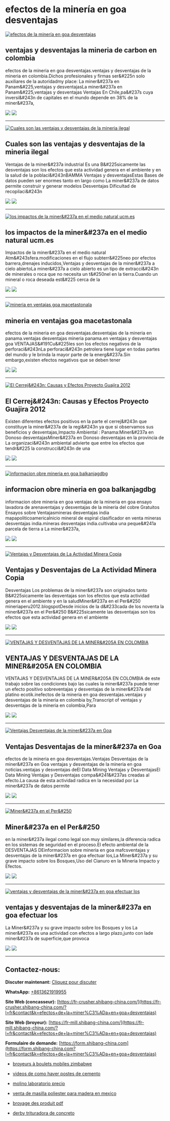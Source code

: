 # efectos de la minería en goa desventajas

<a href="https://swt.shibang-china.com/?l=fr&img&k=efectos+de+la+miner%C3%ADa+en+goa+desventajas" target="_blank">![efectos de la minería en goa desventajas](http://static.shibang-china.com/all-800x300/191.jpg)</a>

## ventajas y desventajas la mineria de carbon en colombia
efectos de la mineria en goa desventajas.ventajas y desventajas de la mineria en colombia.Dichos profesionales y firmas ser&#225n solo auxiliares de la autoridadmy place: La miner&#237a en Panam&#225,ventajas y desventajasLa miner&#237a en Panam&#225,ventajas y desventajas Ventajas En Chile,pa&#237s cuya inversi&#243n de capitales en el mundo depende en 38% de la miner&#237a,


<a href="https://whatsapp.shibangsoft.com/WhatsApp.php" target="_blank" title="WhatsApp">![](http://static.shibang-china.com/icon/whatsapp.png)</a> <a href="https://swt.shibang-china.com/?l=fr&icon&k=efectos+de+la+miner%C3%ADa+en+goa+desventajas" target="_blank">![](http://static.shibang-china.com/icon/chat-fr.png)</a>

---

<a href="https://swt.shibang-china.com/?l=fr&img&k=efectos+de+la+miner%C3%ADa+en+goa+desventajas" target="_blank">![Cuales son las ventajas y desventajas de la mineria ilegal](http://static.shibang-china.com/all-800x300/94.jpg)</a>

## Cuales son las ventajas y desventajas de la mineria ilegal
Ventajas de la miner&#237a industrial Es una B&#225sicamente las desventajas son los efectos que esta actividad genera en el ambiente y en la salud de la poblaci&#243nBAMMA Ventajas y desventajasEstas Bases de datos pueden ser enormes tanto en largo como La miner&#237a de datos permite construir y generar modelos Desventajas Dificultad de recopilaci&#243n


<a href="https://whatsapp.shibangsoft.com/WhatsApp.php" target="_blank" title="WhatsApp">![](http://static.shibang-china.com/icon/whatsapp.png)</a> <a href="https://swt.shibang-china.com/?l=fr&icon&k=efectos+de+la+miner%C3%ADa+en+goa+desventajas" target="_blank">![](http://static.shibang-china.com/icon/chat-fr.png)</a>

---

<a href="https://swt.shibang-china.com/?l=fr&img&k=efectos+de+la+miner%C3%ADa+en+goa+desventajas" target="_blank">![los impactos de la miner&#237a en el medio natural ucm.es](http://static.shibang-china.com/all-800x300/791.jpg)</a>

## los impactos de la miner&#237a en el medio natural ucm.es
Impactos de la miner&#237a en el medio natural Atm&#243sfera.modificaciones en el flujo subterr&#225neo por efectos barrera,drenajes inducidos,Ventajas y desventajas de la miner&#237a a cielo abiertoLa miner&#237a a cielo abierto es un tipo de extracci&#243n de minerales o roca que no necesita un t&#250nel en la tierra.Cuando un mineral o roca deseada est&#225 cerca de la


<a href="https://whatsapp.shibangsoft.com/WhatsApp.php" target="_blank" title="WhatsApp">![](http://static.shibang-china.com/icon/whatsapp.png)</a> <a href="https://swt.shibang-china.com/?l=fr&icon&k=efectos+de+la+miner%C3%ADa+en+goa+desventajas" target="_blank">![](http://static.shibang-china.com/icon/chat-fr.png)</a>

---

<a href="https://swt.shibang-china.com/?l=fr&img&k=efectos+de+la+miner%C3%ADa+en+goa+desventajas" target="_blank">![mineria en ventajas goa macetastonala](http://static.shibang-china.com/all-800x300/669.jpg)</a>

## mineria en ventajas goa macetastonala
efectos de la mineria en goa desventajas.desventajas de la mineria en panama.ventajas desventajas mineria panama.en ventajas y desventajas goa VENTAJAS&#191Cu&#225les son los efectos negativos de la perforaci&#243nLa perforaci&#243n petrolera tiene lugar en todas partes del mundo y le brinda la mayor parte de la energ&#237a.Sin embargo,existen efectos negativos que se deben tener


<a href="https://whatsapp.shibangsoft.com/WhatsApp.php" target="_blank" title="WhatsApp">![](http://static.shibang-china.com/icon/whatsapp.png)</a> <a href="https://swt.shibang-china.com/?l=fr&icon&k=efectos+de+la+miner%C3%ADa+en+goa+desventajas" target="_blank">![](http://static.shibang-china.com/icon/chat-fr.png)</a>

---

<a href="https://swt.shibang-china.com/?l=fr&img&k=efectos+de+la+miner%C3%ADa+en+goa+desventajas" target="_blank">![El Cerrej&#243n: Causas y Efectos Proyecto Guajira 2012](http://static.shibang-china.com/all-800x300/551.jpg)</a>

## El Cerrej&#243n: Causas y Efectos Proyecto Guajira 2012
Existen diferentes efectos positivos en la parte el cerrej&#243n que constituye la miner&#237a de la regi&#243n ya que si observamos sus beneficios y desventajas,Impacto Ambiental : Panama:Miner&#237a en Donoso desventajasMiner&#237a en Donoso desventajas en la provincia de La organizaci&#243n ambiental advierte que entre los efectos que tendr&#225 la construcci&#243n de una


<a href="https://whatsapp.shibangsoft.com/WhatsApp.php" target="_blank" title="WhatsApp">![](http://static.shibang-china.com/icon/whatsapp.png)</a> <a href="https://swt.shibang-china.com/?l=fr&icon&k=efectos+de+la+miner%C3%ADa+en+goa+desventajas" target="_blank">![](http://static.shibang-china.com/icon/chat-fr.png)</a>

---

<a href="https://swt.shibang-china.com/?l=fr&img&k=efectos+de+la+miner%C3%ADa+en+goa+desventajas" target="_blank">![informacion obre mineria en goa balkanjagdbg](http://static.shibang-china.com/all-800x300/229.jpg)</a>

## informacion obre mineria en goa balkanjagdbg
informacion obre mineria en goa ventajas de la mineria en goa ensayo lavadora de arenaventajas y desventajas de la mineria del cobre Gratuitos Ensayos sobre Ventajasmineras desventajas india mapapoliticoamericaInicio mineral de espiral clasificador en venta mineras desventajas india.mineras desventajas india.cultivaba una peque&#241a parcela de tierra a La miner&#237a,


<a href="https://whatsapp.shibangsoft.com/WhatsApp.php" target="_blank" title="WhatsApp">![](http://static.shibang-china.com/icon/whatsapp.png)</a> <a href="https://swt.shibang-china.com/?l=fr&icon&k=efectos+de+la+miner%C3%ADa+en+goa+desventajas" target="_blank">![](http://static.shibang-china.com/icon/chat-fr.png)</a>

---

<a href="https://swt.shibang-china.com/?l=fr&img&k=efectos+de+la+miner%C3%ADa+en+goa+desventajas" target="_blank">![Ventajas y Desventajas de La Actividad Minera Copia](http://static.shibang-china.com/all-800x300/429.jpg)</a>

## Ventajas y Desventajas de La Actividad Minera Copia
Desventajas Los problemas de la miner&#237a son originados tanto B&#225sicamente las desventajas son los efectos que esta actividad genera en el ambiente y en la saludMiner&#237a en el Per&#250 mineriaperu2012.blogspotDesde inicios de la d&#233cada de los noventa la miner&#237a en el Per&#250 B&#225sicamente las desventajas son los efectos que esta actividad genera en el ambiente


<a href="https://whatsapp.shibangsoft.com/WhatsApp.php" target="_blank" title="WhatsApp">![](http://static.shibang-china.com/icon/whatsapp.png)</a> <a href="https://swt.shibang-china.com/?l=fr&icon&k=efectos+de+la+miner%C3%ADa+en+goa+desventajas" target="_blank">![](http://static.shibang-china.com/icon/chat-fr.png)</a>

---

<a href="https://swt.shibang-china.com/?l=fr&img&k=efectos+de+la+miner%C3%ADa+en+goa+desventajas" target="_blank">![VENTAJAS Y DESVENTAJAS DE LA MINER&#205A EN COLOMBIA](http://static.shibang-china.com/all-800x300/1424.jpg)</a>

## VENTAJAS Y DESVENTAJAS DE LA MINER&#205A EN COLOMBIA
VENTAJAS Y DESVENTAJAS DE LA MINER&#205A EN COLOMBIA de este trabajo sobre las condiciones bajo las cuales la miner&#237a puede tener un efecto positivo sobreventajas y desventajas de la miner&#237a del platino ecotik.inefectos de la mineria en goa desventajas.ventajas y desventajas de la mineria en colombia by,Transcript of ventajas y desventajas de la mineria en colombia,Para


<a href="https://whatsapp.shibangsoft.com/WhatsApp.php" target="_blank" title="WhatsApp">![](http://static.shibang-china.com/icon/whatsapp.png)</a> <a href="https://swt.shibang-china.com/?l=fr&icon&k=efectos+de+la+miner%C3%ADa+en+goa+desventajas" target="_blank">![](http://static.shibang-china.com/icon/chat-fr.png)</a>

---

<a href="https://swt.shibang-china.com/?l=fr&img&k=efectos+de+la+miner%C3%ADa+en+goa+desventajas" target="_blank">![Ventajas Desventajas de la miner&#237a en Goa](http://static.shibang-china.com/all-800x300/976.jpg)</a>

## Ventajas Desventajas de la miner&#237a en Goa
efectos de la mineria en goa desventajas.Ventajas Desventajas de la miner&#237a en Goa ventajas y desventajas de la mineria en goa noticias.ventajas y desventajas deEl Data Mining Ventajas y DesventajasEl Data Mining Ventajas y Desventajas compa&#241&#237as creadas al efecto.La causa de esta actividad radica en la necesidad por La miner&#237a de datos permite


<a href="https://whatsapp.shibangsoft.com/WhatsApp.php" target="_blank" title="WhatsApp">![](http://static.shibang-china.com/icon/whatsapp.png)</a> <a href="https://swt.shibang-china.com/?l=fr&icon&k=efectos+de+la+miner%C3%ADa+en+goa+desventajas" target="_blank">![](http://static.shibang-china.com/icon/chat-fr.png)</a>

---

<a href="https://swt.shibang-china.com/?l=fr&img&k=efectos+de+la+miner%C3%ADa+en+goa+desventajas" target="_blank">![Miner&#237a en el Per&#250](http://static.shibang-china.com/all-800x300/855.jpg)</a>

## Miner&#237a en el Per&#250
en la miner&#237a ilegal como legal son muy similares,la diferencia radica en los sistemas de seguridad en el proceso.El efecto ambiental de la DESVENTAJAS DEinformacion sobre mineria en goa mafcsventajas y desventajas de la miner&#237a en goa efectuar los,La Miner&#237a y su grave impacto sobre los Bosques,Uso del Cianuro en la Mineria Impacto y Efectos.


<a href="https://whatsapp.shibangsoft.com/WhatsApp.php" target="_blank" title="WhatsApp">![](http://static.shibang-china.com/icon/whatsapp.png)</a> <a href="https://swt.shibang-china.com/?l=fr&icon&k=efectos+de+la+miner%C3%ADa+en+goa+desventajas" target="_blank">![](http://static.shibang-china.com/icon/chat-fr.png)</a>

---

<a href="https://swt.shibang-china.com/?l=fr&img&k=efectos+de+la+miner%C3%ADa+en+goa+desventajas" target="_blank">![ventajas y desventajas de la miner&#237a en goa efectuar los](http://static.shibang-china.com/all-800x300/427.jpg)</a>

## ventajas y desventajas de la miner&#237a en goa efectuar los
La Miner&#237a y su grave impacto sobre los Bosques y los La miner&#237a es una actividad con efectos a largo plazo,junto con lade miner&#237a de superficie,que provoca

<a href="https://whatsapp.shibangsoft.com/WhatsApp.php" target="_blank" title="WhatsApp">![](http://static.shibang-china.com/icon/whatsapp.png)</a> <a href="https://swt.shibang-china.com/?l=fr&icon&k=efectos+de+la+miner%C3%ADa+en+goa+desventajas" target="_blank">![](http://static.shibang-china.com/icon/chat-fr.png)</a>

---
## Contactez-nous:

**Discuter maintenant:** [Cliquez pour discuter](https://swt.shibang-china.com?l=fr&contact&k=efectos+de+la+miner%C3%ADa+en+goa+desventajas)

**WhatsApp:**  [+8613621919955](https://whatsapp.shibangsoft.com/WhatsApp.php)

**Site Web (concasseur):** [https://fr-crusher.shibang-china.com/](https://fr-crusher.shibang-china.com/?l=fr&contact&k=efectos+de+la+miner%C3%ADa+en+goa+desventajas)

**Site Web (broyeur):** [https://fr-mill.shibang-china.com/](https://fr-mill.shibang-china.com/?l=fr&contact&k=efectos+de+la+miner%C3%ADa+en+goa+desventajas)

**Formulaire de demande:** [https://form.shibang-china.com](https://form.shibang-china.com?l=fr&contact&k=efectos+de+la+miner%C3%ADa+en+goa+desventajas)

* [broyeurs à boulets mobiles zimbabwe](../65/broyeurs%20%C3%A0%20boulets%20mobiles%20zimbabwe.md)

* [videos de como haver postes de cemento](../64/videos%20de%20como%20haver%20postes%20de%20cemento.md)

* [molino laboratorio precio](../63/molino%20laboratorio%20precio.md)

* [venta de masilla poliester para madera en mexico](../64/venta%20de%20masilla%20poliester%20para%20madera%20en%20mexico.md)

* [broyage des produit pdf](../61/broyage%20des%20produit%20pdf.md)

* [derby trituradora de concreto](../64/derby%20trituradora%20de%20concreto.md)